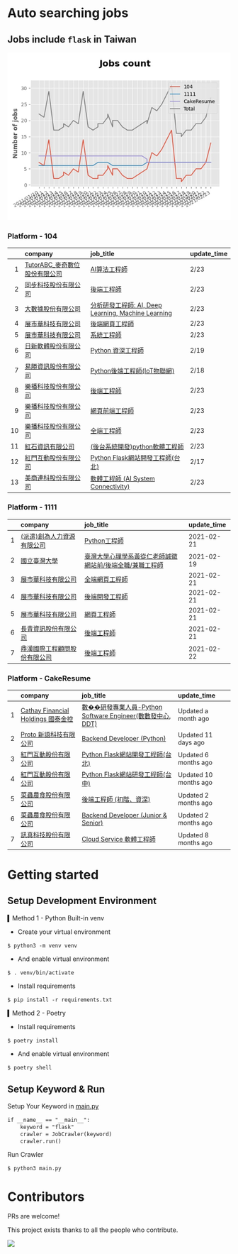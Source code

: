 # Auto searching jobs

## Jobs include `flask` in Taiwan 

 ![image](./doc/plot_img.jpg)


### Platform - 104


|    | company                                                                               | job_title                                                                                               | update_time   |
|---:|:--------------------------------------------------------------------------------------|:--------------------------------------------------------------------------------------------------------|:--------------|
|  1 | [TutorABC_麥奇數位股份有限公司](https://www.104.com.tw/company/1134yk9s?jobsource=2018indexpoc) | [AI算法工程師](https://www.104.com.tw/job/6q78i?jobsource=2018indexpoc)                                      | 2/23          |
|  2 | [同步科技股份有限公司](https://www.104.com.tw/company/1a2x6ble88?jobsource=2018indexpoc)        | [後端工程師](https://www.104.com.tw/job/76q8x?jobsource=2018indexpoc)                                        | 2/23          |
|  3 | [大數據股份有限公司](https://www.104.com.tw/company/1a2x6bjjhc?jobsource=2018indexpoc)         | [分析研發工程師: AI, Deep Learning, Machine Learning](https://www.104.com.tw/job/54ffa?jobsource=2018indexpoc) | 2/23          |
|  4 | [展市華科技有限公司](https://www.104.com.tw/company/1a2x6blbgu?jobsource=2018indexpoc)         | [後端網頁工程師](https://www.104.com.tw/job/71amu?jobsource=2018indexpoc)                                      | 2/23          |
|  5 | [展市華科技有限公司](https://www.104.com.tw/company/1a2x6blbgu?jobsource=2018indexpoc)         | [系統工程師](https://www.104.com.tw/job/71erc?jobsource=2018indexpoc)                                        | 2/23          |
|  6 | [日新軟體股份有限公司](https://www.104.com.tw/company/oi77qwg?jobsource=2018indexpoc)           | [Python 資深工程師](https://www.104.com.tw/job/6yfn5?jobsource=2018indexpoc)                                 | 2/19          |
|  7 | [易勝資訊股份有限公司](https://www.104.com.tw/company/1a2x6bj8og?jobsource=2018indexpoc)        | [Python後端工程師(IoT物聯網)](https://www.104.com.tw/job/76vbt?jobsource=2018indexpoc)                          | 2/18          |
|  8 | [樂播科技股份有限公司](https://www.104.com.tw/company/1a2x6bkuvp?jobsource=2018indexpoc)        | [後端工程師](https://www.104.com.tw/job/71lmv?jobsource=2018indexpoc)                                        | 2/23          |
|  9 | [樂播科技股份有限公司](https://www.104.com.tw/company/1a2x6bkuvp?jobsource=2018indexpoc)        | [網頁前端工程師](https://www.104.com.tw/job/71llp?jobsource=2018indexpoc)                                      | 2/23          |
| 10 | [樂播科技股份有限公司](https://www.104.com.tw/company/1a2x6bkuvp?jobsource=2018indexpoc)        | [全端工程師](https://www.104.com.tw/job/71b33?jobsource=2018indexpoc)                                        | 2/23          |
| 11 | [紅石資訊有限公司](https://www.104.com.tw/company/1a2x6bl8xj?jobsource=2018indexpoc)          | [(後台系統開發)python軟體工程師](https://www.104.com.tw/job/7288s?jobsource=2018indexpoc)                          | 2/23          |
| 12 | [紅門互動股份有限公司](https://www.104.com.tw/company/oh4m67k?jobsource=2018indexpoc)           | [Python Flask網站開發工程師(台北)](https://www.104.com.tw/job/6xtfl?jobsource=2018indexpoc)                      | 2/17          |
| 13 | [美商連科股份有限公司](https://www.104.com.tw/company/1a2x6bk74i?jobsource=2018indexpoc)        | [軟體工程師 (AI System Connectivity)](https://www.104.com.tw/job/6z5mp?jobsource=2018indexpoc)               | 2/23          |

### Platform - 1111


|    | company                                                  | job_title                                                              | update_time   |
|---:|:---------------------------------------------------------|:-----------------------------------------------------------------------|:--------------|
|  1 | [(派遣)創為人力資源有限公司](https://www.1111.com.tw/corp/72531811/) | [Python工程師](https://www.1111.com.tw/job/91178382/)                     | 2021-02-21    |
|  2 | [國立臺灣大學](https://www.1111.com.tw/corp/54510630/)         | [臺灣大學心理學系黃從仁老師誠徵網站前/後端全職/兼職工程師](https://www.1111.com.tw/job/92210744/) | 2021-02-19    |
|  3 | [展市華科技有限公司](https://www.1111.com.tw/corp/72520572/)      | [全端網頁工程師](https://www.1111.com.tw/job/91503317/)                       | 2021-02-21    |
|  4 | [展市華科技有限公司](https://www.1111.com.tw/corp/72520572/)      | [後端開發工程師](https://www.1111.com.tw/job/92133533/)                       | 2021-02-21    |
|  5 | [展市華科技有限公司](https://www.1111.com.tw/corp/72520572/)      | [網頁工程師](https://www.1111.com.tw/job/91605448/)                         | 2021-02-21    |
|  6 | [長青資訊股份有限公司](https://www.1111.com.tw/corp/71694811/)     | [後端工程師](https://www.1111.com.tw/job/85012186/)                         | 2021-02-21    |
|  7 | [鼎漢國際工程顧問股份有限公司](https://www.1111.com.tw/corp/51468466/) | [後端工程師](https://www.1111.com.tw/job/85884563/)                         | 2021-02-22    |

### Platform - CakeResume


|    | company                                                                               | job_title                                                                                                                           | update_time           |
|---:|:--------------------------------------------------------------------------------------|:------------------------------------------------------------------------------------------------------------------------------------|:----------------------|
|  1 | [Cathay Financial Holdings 國泰金控](https://www.cakeresume.com/companies/cathayholdings) | [數��研發專業人員-Python Software Engineer(數數發中心, DDT)](https://www.cakeresume.com/companies/cathayholdings/jobs/f5c69a)                   | Updated a month ago   |
|  2 | [Proto 新語科技有限公司](https://www.cakeresume.com/companies/proto-cx)                       | [Backend Developer (Python)](https://www.cakeresume.com/companies/proto-cx/jobs/backend-developer-python)                           | Updated 11 days ago   |
|  3 | [紅門互動股份有限公司](https://www.cakeresume.com/companies/eagleeye-5332f1)                    | [Python Flask網站開發工程師(台北)](https://www.cakeresume.com/companies/eagleeye-5332f1/jobs/python-flask-web-development-engineer-taipei)   | Updated 6 months ago  |
|  4 | [紅門互動股份有限公司](https://www.cakeresume.com/companies/eagleeye-5332f1)                    | [Python Flask網站研發工程師(台中)](https://www.cakeresume.com/companies/eagleeye-5332f1/jobs/python-flask-website-r-amp-d-engineer-taichung) | Updated 10 months ago |
|  5 | [菜蟲農食股份有限公司](https://www.cakeresume.com/companies/tsaitung)                           | [後端工程師 (初階、資深)](https://www.cakeresume.com/companies/tsaitung/jobs/back-end-engineer-initial-senior)                                | Updated 2 months ago  |
|  6 | [菜蟲農食股份有限公司](https://www.cakeresume.com/companies/tsaitung)                           | [Backend Developer (Junior & Senior)](https://www.cakeresume.com/companies/tsaitung/jobs/backend-developer-junior-senior)           | Updated 2 months ago  |
|  7 | [訊真科技股份有限公司](https://www.cakeresume.com/companies/truetel)                            | [Cloud Service 軟體工程師](https://www.cakeresume.com/companies/truetel/jobs/cloud-service-software-engineer)                            | Updated 8 months ago  |



# Getting started
## Setup Development Environment
▍Method 1 - Python Built-in venv

- Create your virtual environment
```
$ python3 -m venv venv
```
- And enable virtual environment
```
$ . venv/bin/activate
```
- Install requirements
```
$ pip install -r requirements.txt 
```

▍Method 2 - Poetry
- Install requirements
```
$ poetry install
```
- And enable virtual environment
```
$ poetry shell
```

## Setup Keyword & Run

Setup Your Keyword in [main.py](./main.py#L88)
```
if __name__ == "__main__":
    keyword = "flask"
    crawler = JobCrawler(keyword)
    crawler.run()
```

Run Crawler
```
$ python3 main.py
```

# Contributors
PRs are welcome!

This project exists thanks to all the people who contribute.

<a href="https://github.com/hsuanchi/auto-search-flask-job/graphs/contributors">
  <img src="https://contrib.rocks/image?repo=hsuanchi/auto-search-flask-job"/>
</a>
